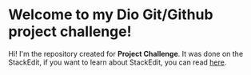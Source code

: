 # Welcome to my Dio Git/Github project challenge!

Hi! I'm the repository created for **Project Challenge**. It was done on the StackEdit, if you want to learn about StackEdit, you can read [here](https://stackedit.io/). 
